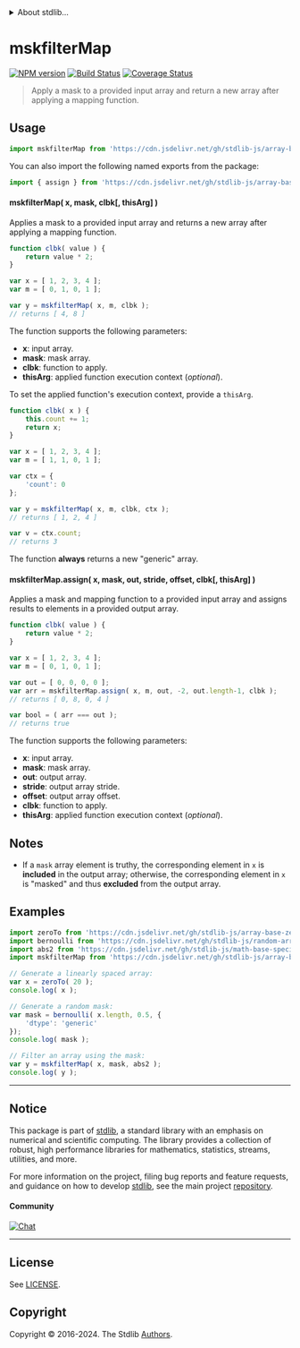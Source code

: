 <!--

@license Apache-2.0

Copyright (c) 2024 The Stdlib Authors.

Licensed under the Apache License, Version 2.0 (the "License");
you may not use this file except in compliance with the License.
You may obtain a copy of the License at

   http://www.apache.org/licenses/LICENSE-2.0

Unless required by applicable law or agreed to in writing, software
distributed under the License is distributed on an "AS IS" BASIS,
WITHOUT WARRANTIES OR CONDITIONS OF ANY KIND, either express or implied.
See the License for the specific language governing permissions and
limitations under the License.

-->


<details>
  <summary>
    About stdlib...
  </summary>
  <p>We believe in a future in which the web is a preferred environment for numerical computation. To help realize this future, we've built stdlib. stdlib is a standard library, with an emphasis on numerical and scientific computation, written in JavaScript (and C) for execution in browsers and in Node.js.</p>
  <p>The library is fully decomposable, being architected in such a way that you can swap out and mix and match APIs and functionality to cater to your exact preferences and use cases.</p>
  <p>When you use stdlib, you can be absolutely certain that you are using the most thorough, rigorous, well-written, studied, documented, tested, measured, and high-quality code out there.</p>
  <p>To join us in bringing numerical computing to the web, get started by checking us out on <a href="https://github.com/stdlib-js/stdlib">GitHub</a>, and please consider <a href="https://opencollective.com/stdlib">financially supporting stdlib</a>. We greatly appreciate your continued support!</p>
</details>

# mskfilterMap

[![NPM version][npm-image]][npm-url] [![Build Status][test-image]][test-url] [![Coverage Status][coverage-image]][coverage-url] <!-- [![dependencies][dependencies-image]][dependencies-url] -->

> Apply a mask to a provided input array and return a new array after applying a mapping function.



<section class="usage">

## Usage

```javascript
import mskfilterMap from 'https://cdn.jsdelivr.net/gh/stdlib-js/array-base-mskfilter-map@v0.1.0-deno/mod.js';
```

You can also import the following named exports from the package:

```javascript
import { assign } from 'https://cdn.jsdelivr.net/gh/stdlib-js/array-base-mskfilter-map@v0.1.0-deno/mod.js';
```

#### mskfilterMap( x, mask, clbk\[, thisArg] )

Applies a mask to a provided input array and returns a new array after applying a mapping function.

```javascript
function clbk( value ) {
    return value * 2;
}

var x = [ 1, 2, 3, 4 ];
var m = [ 0, 1, 0, 1 ];

var y = mskfilterMap( x, m, clbk );
// returns [ 4, 8 ]
```

The function supports the following parameters:

-   **x**: input array.
-   **mask**: mask array.
-   **clbk**: function to apply.
-   **thisArg**: applied function execution context (_optional_).

To set the applied function's execution context, provide a `thisArg`.

<!-- eslint-disable no-invalid-this -->

```javascript
function clbk( x ) {
    this.count += 1;
    return x;
}

var x = [ 1, 2, 3, 4 ];
var m = [ 1, 1, 0, 1 ];

var ctx = {
    'count': 0
};

var y = mskfilterMap( x, m, clbk, ctx );
// returns [ 1, 2, 4 ]

var v = ctx.count;
// returns 3
```

The function **always** returns a new "generic" array.

#### mskfilterMap.assign( x, mask, out, stride, offset, clbk\[, thisArg] )

Applies a mask and mapping function to a provided input array and assigns results to elements in a provided output array.

```javascript
function clbk( value ) {
    return value * 2;
}

var x = [ 1, 2, 3, 4 ];
var m = [ 0, 1, 0, 1 ];

var out = [ 0, 0, 0, 0 ];
var arr = mskfilterMap.assign( x, m, out, -2, out.length-1, clbk );
// returns [ 0, 8, 0, 4 ]

var bool = ( arr === out );
// returns true
```

The function supports the following parameters:

-   **x**: input array.
-   **mask**: mask array.
-   **out**: output array.
-   **stride**: output array stride.
-   **offset**: output array offset.
-   **clbk**: function to apply.
-   **thisArg**: applied function execution context (_optional_).

</section>

<!-- /.usage -->

<section class="notes">

## Notes

-   If a `mask` array element is truthy, the corresponding element in `x` is **included** in the output array; otherwise, the corresponding element in `x` is "masked" and thus **excluded** from the output array.

</section>

<!-- /.notes -->

<section class="examples">

## Examples

<!-- eslint no-undef: "error" -->

```javascript
import zeroTo from 'https://cdn.jsdelivr.net/gh/stdlib-js/array-base-zero-to@deno/mod.js';
import bernoulli from 'https://cdn.jsdelivr.net/gh/stdlib-js/random-array-bernoulli@deno/mod.js';
import abs2 from 'https://cdn.jsdelivr.net/gh/stdlib-js/math-base-special-abs2@deno/mod.js';
import mskfilterMap from 'https://cdn.jsdelivr.net/gh/stdlib-js/array-base-mskfilter-map@v0.1.0-deno/mod.js';

// Generate a linearly spaced array:
var x = zeroTo( 20 );
console.log( x );

// Generate a random mask:
var mask = bernoulli( x.length, 0.5, {
    'dtype': 'generic'
});
console.log( mask );

// Filter an array using the mask:
var y = mskfilterMap( x, mask, abs2 );
console.log( y );
```

</section>

<!-- /.examples -->

<!-- Section for related `stdlib` packages. Do not manually edit this section, as it is automatically populated. -->

<section class="related">

</section>

<!-- /.related -->

<!-- Section for all links. Make sure to keep an empty line after the `section` element and another before the `/section` close. -->


<section class="main-repo" >

* * *

## Notice

This package is part of [stdlib][stdlib], a standard library with an emphasis on numerical and scientific computing. The library provides a collection of robust, high performance libraries for mathematics, statistics, streams, utilities, and more.

For more information on the project, filing bug reports and feature requests, and guidance on how to develop [stdlib][stdlib], see the main project [repository][stdlib].

#### Community

[![Chat][chat-image]][chat-url]

---

## License

See [LICENSE][stdlib-license].


## Copyright

Copyright &copy; 2016-2024. The Stdlib [Authors][stdlib-authors].

</section>

<!-- /.stdlib -->

<!-- Section for all links. Make sure to keep an empty line after the `section` element and another before the `/section` close. -->

<section class="links">

[npm-image]: http://img.shields.io/npm/v/@stdlib/array-base-mskfilter-map.svg
[npm-url]: https://npmjs.org/package/@stdlib/array-base-mskfilter-map

[test-image]: https://github.com/stdlib-js/array-base-mskfilter-map/actions/workflows/test.yml/badge.svg?branch=v0.1.0
[test-url]: https://github.com/stdlib-js/array-base-mskfilter-map/actions/workflows/test.yml?query=branch:v0.1.0

[coverage-image]: https://img.shields.io/codecov/c/github/stdlib-js/array-base-mskfilter-map/main.svg
[coverage-url]: https://codecov.io/github/stdlib-js/array-base-mskfilter-map?branch=main

<!--

[dependencies-image]: https://img.shields.io/david/stdlib-js/array-base-mskfilter-map.svg
[dependencies-url]: https://david-dm.org/stdlib-js/array-base-mskfilter-map/main

-->

[chat-image]: https://img.shields.io/gitter/room/stdlib-js/stdlib.svg
[chat-url]: https://app.gitter.im/#/room/#stdlib-js_stdlib:gitter.im

[stdlib]: https://github.com/stdlib-js/stdlib

[stdlib-authors]: https://github.com/stdlib-js/stdlib/graphs/contributors

[umd]: https://github.com/umdjs/umd
[es-module]: https://developer.mozilla.org/en-US/docs/Web/JavaScript/Guide/Modules

[deno-url]: https://github.com/stdlib-js/array-base-mskfilter-map/tree/deno
[deno-readme]: https://github.com/stdlib-js/array-base-mskfilter-map/blob/deno/README.md
[umd-url]: https://github.com/stdlib-js/array-base-mskfilter-map/tree/umd
[umd-readme]: https://github.com/stdlib-js/array-base-mskfilter-map/blob/umd/README.md
[esm-url]: https://github.com/stdlib-js/array-base-mskfilter-map/tree/esm
[esm-readme]: https://github.com/stdlib-js/array-base-mskfilter-map/blob/esm/README.md
[branches-url]: https://github.com/stdlib-js/array-base-mskfilter-map/blob/main/branches.md

[stdlib-license]: https://raw.githubusercontent.com/stdlib-js/array-base-mskfilter-map/main/LICENSE

</section>

<!-- /.links -->

